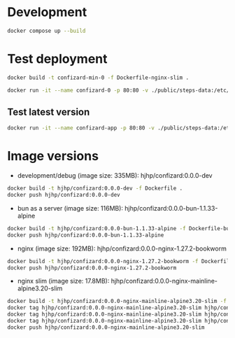 # Development
```sh
docker compose up --build
```

# Test deployment
```sh
docker build -t confizard-min-0 -f Dockerfile-nginx-slim .
```

```sh
docker run -it --name confizard-0 -p 80:80 -v ./public/steps-data:/etc/nginx/html/zero/steps-data confizard-min-0 
```

## Test latest version

```sh
docker run -it --name confizard-app -p 80:80 -v ./public/steps-data:/etc/nginx/html/zero/steps-data hjhp/confizard:latest
```

# Image versions
- development/debug (image size: 335MB): hjhp/confizard:0.0.0-dev
```sh
docker build -t hjhp/confizard:0.0.0-dev -f Dockerfile .
docker push hjhp/confizard:0.0.0-dev
```
- bun as a server (image size: 116MB): hjhp/confizard:0.0.0-bun-1.1.33-alpine
```sh
docker build -t hjhp/confizard:0.0.0-bun-1.1.33-alpine -f Dockerfile-bun .
docker push hjhp/confizard:0.0.0-bun-1.1.33-alpine
```
- nginx (image size: 192MB): hjhp/confizard:0.0.0-nginx-1.27.2-bookworm
```sh
docker build -t hjhp/confizard:0.0.0-nginx-1.27.2-bookworm -f Dockerfile-nginx .
docker push hjhp/confizard:0.0.0-nginx-1.27.2-bookworm
```
- nginx slim (image size: 17.8MB): hjhp/confizard:0.0.0-nginx-mainline-alpine3.20-slim
```sh
docker build -t hjhp/confizard:0.0.0-nginx-mainline-alpine3.20-slim -f Dockerfile-nginx-slim .
docker tag hjhp/confizard:0.0.0-nginx-mainline-alpine3.20-slim hjhp/confizard:latest
docker tag hjhp/confizard:0.0.0-nginx-mainline-alpine3.20-slim hjhp/confizard:0.0.0-prod
docker tag hjhp/confizard:0.0.0-nginx-mainline-alpine3.20-slim hjhp/confizard:0.0.0-test
docker push hjhp/confizard:0.0.0-nginx-mainline-alpine3.20-slim
```